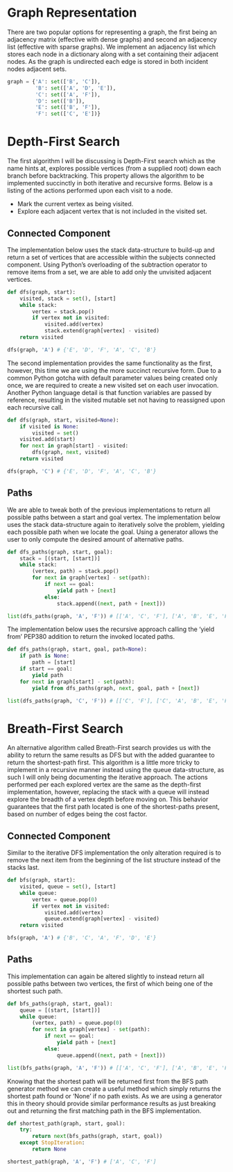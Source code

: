 # Graph Representation

There are two popular options for representing a graph, the first being an adjacency matrix (effective with dense graphs) and second an adjacency list (effective with sparse graphs). We implement an adjacency list which stores each node in a dictionary along with a set containing their adjacent nodes. As the graph is undirected each edge is stored in both incident nodes adjacent sets.

```python
graph = {'A': set(['B', 'C']),
         'B': set(['A', 'D', 'E']),
         'C': set(['A', 'F']),
         'D': set(['B']),
         'E': set(['B', 'F']),
         'F': set(['C', 'E'])}
```

# Depth-First Search

The first algorithm I will be discussing is Depth-First search which as the name hints at, explores possible vertices (from a supplied root) down each branch before backtracking. This property allows the algorithm to be implemented succinctly in both iterative and recursive forms. Below is a listing of the actions performed upon each visit to a node.

- Mark the current vertex as being visited.
- Explore each adjacent vertex that is not included in the visited set.

## Connected Component

The implementation below uses the stack data-structure to build-up and return a set of vertices that are accessible within the subjects connected component. Using Python’s overloading of the subtraction operator to remove items from a set, we are able to add only the unvisited adjacent vertices.

```python
def dfs(graph, start):
    visited, stack = set(), [start]
    while stack:
        vertex = stack.pop()
        if vertex not in visited:
            visited.add(vertex)
            stack.extend(graph[vertex] - visited)
    return visited

dfs(graph, 'A') # {'E', 'D', 'F', 'A', 'C', 'B'}
```

The second implementation provides the same functionality as the first, however, this time we are using the more succinct recursive form. Due to a common Python gotcha with default parameter values being created only once, we are required to create a new visited set on each user invocation. Another Python language detail is that function variables are passed by reference, resulting in the visited mutable set not having to reassigned upon each recursive call.

```python
def dfs(graph, start, visited=None):
    if visited is None:
        visited = set()
    visited.add(start)
    for next in graph[start] - visited:
        dfs(graph, next, visited)
    return visited

dfs(graph, 'C') # {'E', 'D', 'F', 'A', 'C', 'B'}
```

## Paths

We are able to tweak both of the previous implementations to return all possible paths between a start and goal vertex. The implementation below uses the stack data-structure again to iteratively solve the problem, yielding each possible path when we locate the goal. Using a generator allows the user to only compute the desired amount of alternative paths.

```python
def dfs_paths(graph, start, goal):
    stack = [(start, [start])]
    while stack:
        (vertex, path) = stack.pop()
        for next in graph[vertex] - set(path):
            if next == goal:
                yield path + [next]
            else:
                stack.append((next, path + [next]))

list(dfs_paths(graph, 'A', 'F')) # [['A', 'C', 'F'], ['A', 'B', 'E', 'F']]
```

The implementation below uses the recursive approach calling the ‘yield from’ PEP380 addition to return the invoked located paths.

```python
def dfs_paths(graph, start, goal, path=None):
    if path is None:
        path = [start]
    if start == goal:
        yield path
    for next in graph[start] - set(path):
        yield from dfs_paths(graph, next, goal, path + [next])

list(dfs_paths(graph, 'C', 'F')) # [['C', 'F'], ['C', 'A', 'B', 'E', 'F']]
```

# Breath-First Search

An alternative algorithm called Breath-First search provides us with the ability to return the same results as DFS but with the added guarantee to return the shortest-path first. This algorithm is a little more tricky to implement in a recursive manner instead using the queue data-structure, as such I will only being documenting the iterative approach. The actions performed per each explored vertex are the same as the depth-first implementation, however, replacing the stack with a queue will instead explore the breadth of a vertex depth before moving on. This behavior guarantees that the first path located is one of the shortest-paths present, based on number of edges being the cost factor.

## Connected Component

Similar to the iterative DFS implementation the only alteration required is to remove the next item from the beginning of the list structure instead of the stacks last.

```python
def bfs(graph, start):
    visited, queue = set(), [start]
    while queue:
        vertex = queue.pop(0)
        if vertex not in visited:
            visited.add(vertex)
            queue.extend(graph[vertex] - visited)
    return visited

bfs(graph, 'A') # {'B', 'C', 'A', 'F', 'D', 'E'}
```

## Paths

This implementation can again be altered slightly to instead return all possible paths between two vertices, the first of which being one of the shortest such path.

```python
def bfs_paths(graph, start, goal):
    queue = [(start, [start])]
    while queue:
        (vertex, path) = queue.pop(0)
        for next in graph[vertex] - set(path):
            if next == goal:
                yield path + [next]
            else:
                queue.append((next, path + [next]))

list(bfs_paths(graph, 'A', 'F')) # [['A', 'C', 'F'], ['A', 'B', 'E', 'F']]
```

Knowing that the shortest path will be returned first from the BFS path generator method we can create a useful method which simply returns the shortest path found or ‘None’ if no path exists. As we are using a generator this in theory should provide similar performance results as just breaking out and returning the first matching path in the BFS implementation.

```python
def shortest_path(graph, start, goal):
    try:
        return next(bfs_paths(graph, start, goal))
    except StopIteration:
        return None

shortest_path(graph, 'A', 'F') # ['A', 'C', 'F']
```
